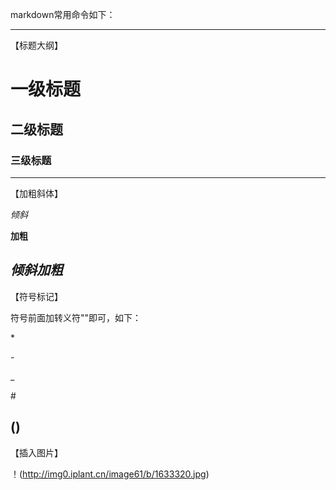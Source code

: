 markdown常用命令如下：
***
【标题大纲】

# 一级标题
## 二级标题
### 三级标题
---
【加粗斜体】

*倾斜*

**加粗**

***倾斜加粗***
---
【符号标记】

符号前面加转义符"\"即可，如下：

\*

\-

\_

\#

\()
---
【插入图片】

！(http://img0.iplant.cn/image61/b/1633320.jpg)

